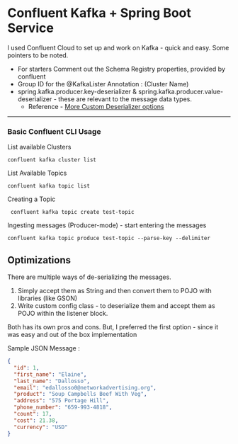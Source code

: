# Confluent Kafka + Spring Boot Service

I used Confluent Cloud to set up and work on Kafka - quick and easy. Some pointers to be noted.

- For starters Comment out the Schema Registry properties, provided by confluent
- Group ID for the @KafkaLister Annotation : (Cluster Name)
- spring.kafka.producer.key-deserializer & spring.kafka.producer.value-deserializer - these are relevant to the message
  data types.  
  - Reference - [More Custom Deserializer options](https://docs.spring.io/spring-boot/docs/current/reference/htmlsingle/#web.servlet.spring-mvc.json)

---

### Basic Confluent CLI Usage

List available Clusters

```shell
confluent kafka cluster list
```

List Available Topics

```shell
confluent kafka topic list
```

Creating a Topic

 ```shell
  confluent kafka topic create test-topic 
 ```

Ingesting messages (Producer-mode) - start entering the messages

```shell
confluent kafka topic produce test-topic --parse-key --delimiter
```

## Optimizations

There are multiple ways of de-serializing the messages.

1. Simply accept them as String and then convert them to POJO with libraries (like GSON)
2. Write custom config class - to deserialize them and accept them as POJO within the listener block.

Both has its own pros and cons. But, I preferred the first option - since it was easy and out of the box implementation

Sample JSON Message :

```json
{
  "id": 1,
  "first_name": "Elaine",
  "last_name": "Dallosso",
  "email": "edallosso0@networkadvertising.org",
  "product": "Soup Campbells Beef With Veg",
  "address": "575 Portage Hill",
  "phone_number": "659-993-4818",
  "count": 17,
  "cost": 21.38,
  "currency": "USD"
}
```
